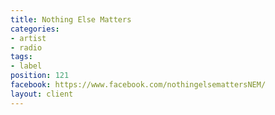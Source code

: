 ```yaml
---
title: Nothing Else Matters
categories:
- artist
- radio
tags:
- label
position: 121
facebook: https://www.facebook.com/nothingelsemattersNEM/
layout: client
---
```


